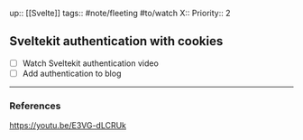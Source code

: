 up:: [[Svelte]]
tags:: #note/fleeting #to/watch 
X:: 
Priority:: 2

## Sveltekit authentication with cookies

- [ ] Watch Sveltekit authentication video
- [ ] Add authentication to blog

---

### References

https://youtu.be/E3VG-dLCRUk